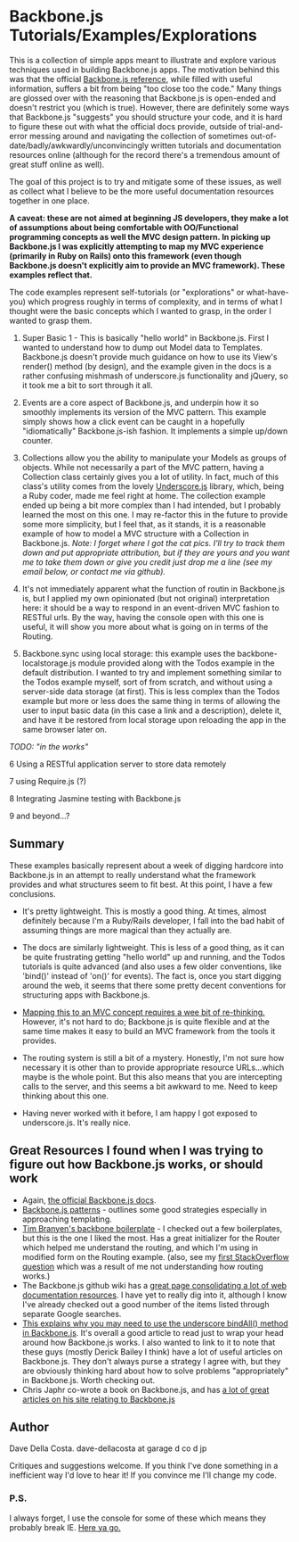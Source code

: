 # Backbone.js Tutorials/Examples/Explorations

This is a collection of simple apps meant to illustrate and explore various techniques used in building Backbone.js apps.  The motivation behind this was that the official [Backbone.js reference](http://backbonejs.org/), while filled with useful information, suffers a bit from being "too close too the code."  Many things are glossed over with the reasoning that Backbone.js is open-ended and doesn't restrict you (which is true).  However, there are definitely some ways that Backbone.js "suggests" you should structure your code, and it is hard to figure these out with what the official docs provide, outside of trial-and-error messing around and navigating the collection of sometimes out-of-date/badly/awkwardly/unconvincingly written tutorials and documentation resources online (although for the record there's a tremendous amount of great stuff online as well).

The goal of this project is to try and mitigate some of these issues, as well as collect what I believe to be the more useful documentation resources together in one place.

**A caveat: these are not aimed at beginning JS developers, they make a lot of assumptions about being comfortable with OO/Functional programming concepts as well the MVC design pattern.  In picking up Backbone.js I was explicitly attempting to map my MVC experience (primarily in Ruby on Rails) onto this framework (even though Backbone.js doesn't explicitly aim to provide an MVC framework).  These examples reflect that.**

The code examples represent self-tutorials (or "explorations" or what-have-you) which progress roughly in terms of complexity, and in terms of what I thought were the basic concepts which I wanted to grasp, in the order I wanted to grasp them.

1. Super Basic 1 - This is basically "hello world" in Backbone.js. First I wanted to understand how to dump out Model data to Templates.  Backbone.js doesn't provide much guidance on how to use its View's render() method (by design), and the example given in the docs is a rather confusing mishmash of underscore.js functionality and jQuery, so it took me a bit to sort through it all.

2. Events are a core aspect of Backbone.js, and underpin how it so smoothly implements its version of the MVC pattern.  This example simply shows how a click event can be caught in a hopefully "idiomatically" Backbone.js-ish fashion.  It implements a simple up/down counter.

3. Collections allow you the ability to manipulate your Models as groups of objects.  While not necessarily a part of the MVC pattern, having a Collection class certainly gives you a lot of utility.  In fact, much of this class's utility comes from the lovely [Underscore.js](http://documentcloud.github.com/underscore/) library, which, being a Ruby coder, made me feel right at home. The collection example ended up being a bit more complex than I had intended, but I probably learned the most on this one.  I may re-factor this in the future to provide some more simplicity, but I feel that, as it stands, it is a reasonable example of how to model a MVC structure with a Collection in Backbone.js. *Note: I forget where I got the cat pics.  I'll try to track them down and put appropriate attribution, but if they are yours and you want me to take them down or give you credit just drop me a line (see my email below, or contact me via github).*

4. It's not immediately apparent what the function of routin in Backbone.js is, but I applied my own opinionated (but not original) interpretation here: it should be a way to respond in an event-driven MVC fashion to RESTful urls. By the way, having the console open with this one is useful, it will show you more about what is going on in terms of the Routing.

5. Backbone.sync using local storage: this example uses the backbone-localstorage.js module provided along with the Todos example in the default distribution. I wanted to try and implement something similar to the Todos example myself, sort of from scratch, and without using a server-side data storage (at first).  This is less complex than the Todos example but more or less does the same thing in terms of allowing the user to input basic data (in this case a link and a description), delete it, and have it be restored from local storage upon reloading the app in the same browser later on.

*TODO: "in the works"*

6 Using a RESTful application server to store data remotely

7 using Require.js (?)

8 Integrating Jasmine testing with Backbone.js

9 and beyond...?

## Summary

These examples basically represent about a week of digging hardcore into Backbone.js in an attempt to really understand what the framework provides and what structures seem to fit best.  At this point, I have a few conclusions.

* It's pretty lightweight.  This is mostly a good thing.  At times, almost definitely because I'm a Ruby/Rails developer, I fall into the bad habit of assuming things are more magical than they actually are.

* The docs are similarly lightweight.  This is less of a good thing, as it can be quite frustrating getting "hello world" up and running, and the Todos tutorials is quite advanced (and also uses a few older conventions, like 'bind()' instead of 'on()' for events).  The fact is, once you start digging around the web, it seems that there some pretty decent conventions for structuring apps with Backbone.js.

* [Mapping this to an MVC concept requires a wee bit of re-thinking.](http://documentcloud.github.com/backbone/#FAQ-mvc)  However, it's not hard to do; Backbone.js is quite flexible and at the same time makes it easy to build an MVC framework from the tools it provides.

* The routing system is still a bit of a mystery.  Honestly, I'm not sure how necessary it is other than to provide appropriate resource URLs...which maybe is the whole point.  But this also means that you are intercepting calls to the server, and this seems a bit awkward to me.  Need to keep thinking about this one.

* Having never worked with it before, I am happy I got exposed to underscore.js.  It's really nice.

## Great Resources I found when I was trying to figure out how Backbone.js works, or should work

* Again, [the official Backbone.js docs](http://documentcloud.github.com/backbone/).
* [Backbone.js patterns](http://ricostacruz.com/backbone-patterns/) - outlines some good strategies especially in approaching templating.
* [Tim Branyen's backbone boilerplate](https://github.com/backbone-boilerplate) - I checked out a few boilerplates, but this is the one I liked the most.  Has a great initializer for the Router which helped me understand the routing, and which I'm using in modified form on the Routing example. (also, see my [first StackOverflow question](http://stackoverflow.com/questions/9939737/how-does-one-listen-to-the-router-respond-to-router-events-in-views-models-i) which was a result of me not understanding how routing works.)
* The Backbone.js github wiki has a [great page consolidating a lot of web documentation resources](https://github.com/documentcloud/backbone/wiki/Extensions%2C-Plugins%2C-Resources). I have yet to really dig into it, although I know I've already checked out a good number of the items listed through separate Google searches.
* [This explains why you may need to use the underscore bindAll() method in Backbone.js](http://lostechies.com/derickbailey/2011/06/15/solving-backbones-this-model-view-problem-with-underscore-js/).  It's overall a good article to read just to wrap your head around how Backbone.js works.  I also wanted to link to it to note that these guys (mostly Derick Bailey I think) have a lot of useful articles on Backbone.js.  They don't always purse a strategy I agree with, but they are obviously thinking hard about how to solve problems "appropriately" in Backbone.js.  Worth checking out.
* Chris Japhr co-wrote a book on Backbone.js, and has [a lot of great articles on his site relating to Backbone.js](http://japhr.blogspot.jp/search/label/backbonejs)

## Author

Dave Della Costa.  dave-dellacosta at garage d co d jp

Critiques and suggestions welcome.  If you think I've done something in a inefficient way I'd love to hear it!  If you convince me I'll change my code.

### P.S.

I always forget, I use the console for some of these which means they probably break IE.  [Here ya go.](http://mozilla.org/firefox/)
